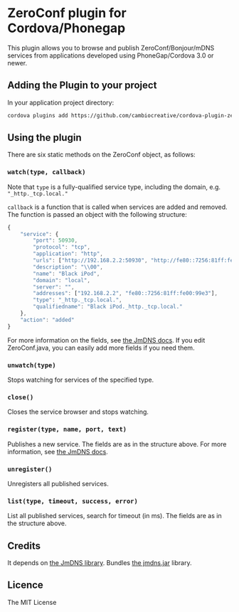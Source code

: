 # ZeroConf plugin for Cordova/Phonegap #

This plugin allows you to browse and publish ZeroConf/Bonjour/mDNS services from applications developed using PhoneGap/Cordova 3.0 or newer.


## Adding the Plugin to your project ##

In your application project directory:

```bash
cordova plugins add https://github.com/cambiocreative/cordova-plugin-zeroconf
```

## Using the plugin ##

There are six static methods on the ZeroConf object, as follows:

### `watch(type, callback)`
Note that `type` is a fully-qualified service type, including the domain, e.g. `"_http._tcp.local."`

`callback` is a function that is called when services are added and removed. The function is passed
an object with the following structure:

```javascript
{
	"service": {
		"port": 50930,
		"protocol": "tcp",
		"application": "http",
		"urls": ["http://192.168.2.2:50930", "http://fe80::7256:81ff:fe00:99e3:50930"],
		"description": "\\00",
		"name": "Black iPod",
		"domain": "local",
		"server": "",
		"addresses": ["192.168.2.2", "fe80::7256:81ff:fe00:99e3"],
		"type": "_http._tcp.local.",
		"qualifiedname": "Black iPod._http._tcp.local."
	},
	"action": "added"
}

```
For more information on the fields, see [the JmDNS docs](http://jmdns.sourceforge.net/apidocs/javax/jmdns/ServiceInfo.html).
If you edit ZeroConf.java, you can easily add more fields if you need them.

### `unwatch(type)`
Stops watching for services of the specified type.

### `close()`
Closes the service browser and stops watching.

### `register(type, name, port, text)`
Publishes a new service. The fields are as in the structure above. For more information,
see [the JmDNS docs](http://jmdns.sourceforge.net/apidocs/javax/jmdns/ServiceInfo.html).

### `unregister()`
Unregisters all published services.

### `list(type, timeout, success, error)`
List all published services, search for timeout (in ms). The fields are as in the structure above.

## Credits

It depends on [the JmDNS library](http://jmdns.sourceforge.net/). Bundles [the jmdns.jar](https://github.com/twitwi/AndroidDnssdDemo/) library.

## Licence ##

The MIT License
